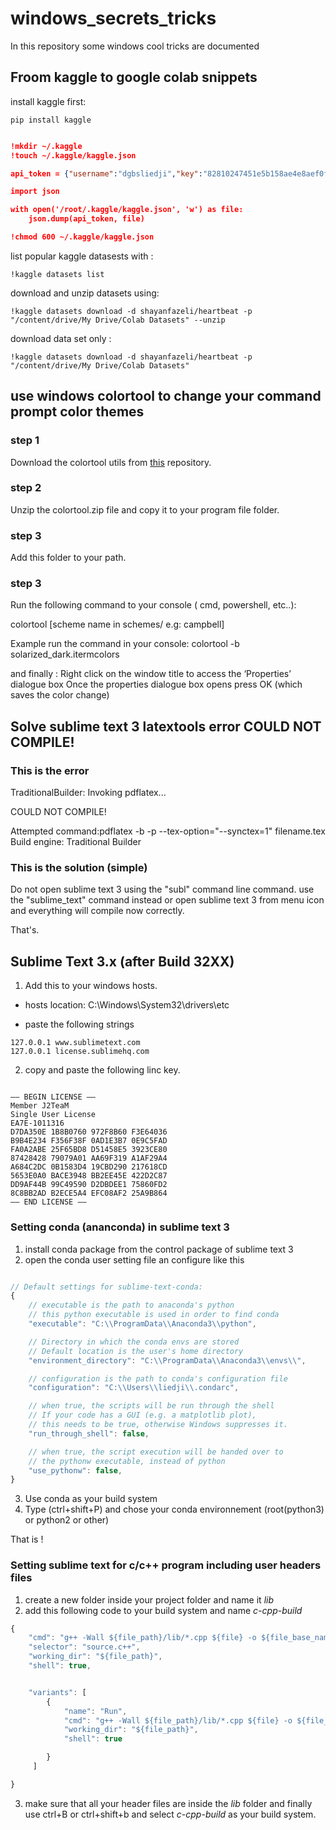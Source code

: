 # windows_secrets_tricks
In this repository some windows cool tricks are documented

## Froom kaggle to google colab snippets

install kaggle first:

`pip install kaggle`

```json

!mkdir ~/.kaggle
!touch ~/.kaggle/kaggle.json

api_token = {"username":"dgbsliedji","key":"82810247451e5b158ae4e8aef0f801eb"}

import json

with open('/root/.kaggle/kaggle.json', 'w') as file:
    json.dump(api_token, file)

!chmod 600 ~/.kaggle/kaggle.json
```

list popular kaggle datasests with :

`!kaggle datasets list`

download and unzip datasets using:

`!kaggle datasets download -d shayanfazeli/heartbeat -p "/content/drive/My Drive/Colab Datasets" --unzip`

download data set only :

`!kaggle datasets download -d shayanfazeli/heartbeat -p "/content/drive/My Drive/Colab Datasets"`


## use windows colortool  to change your command prompt color themes

### step 1

Download the colortool utils from [this](https://github.com/Microsoft/Terminal/tree/master/src/tools/ColorTool) repository.

### step 2

Unzip the colortool.zip file and copy it to your program file folder.

### step 3

Add this folder to your path.

### step 3
Run the following command to your console ( cmd, powershell, etc..):

colortool [scheme name in schemes/ e.g: campbell]

Example run the command in your console:
colortool -b solarized_dark.itermcolors

and finally :
Right click on the window title to access the ‘Properties’ dialogue box
Once the properties dialogue box opens press OK (which saves the color change)


## Solve sublime text 3 latextools error COULD NOT COMPILE! 
### This is the error

TraditionalBuilder: Invoking pdflatex... 

COULD NOT COMPILE!

Attempted command:pdflatex -b -p --tex-option="--synctex=1" filename.tex
Build engine: Traditional Builder

### This is the solution (simple)

Do not open sublime text 3 using the "subl" command line command.
use the "sublime_text" command instead or open sublime text 3 from menu icon and everything will compile now correctly.

That's.


  
##  Sublime Text 3.x (after Build 32XX)

1. Add this to your windows hosts.

- hosts location: C:\Windows\System32\drivers\etc

- paste the following strings

```
127.0.0.1 www.sublimetext.com
127.0.0.1 license.sublimehq.com

```

2. copy and paste the following linc key.

```

—– BEGIN LICENSE —–
Member J2TeaM
Single User License
EA7E-1011316
D7DA350E 1B8B0760 972F8B60 F3E64036
B9B4E234 F356F38F 0AD1E3B7 0E9C5FAD
FA0A2ABE 25F65BD8 D51458E5 3923CE80
87428428 79079A01 AA69F319 A1AF29A4
A684C2DC 0B1583D4 19CBD290 217618CD
5653E0A0 BACE3948 BB2EE45E 422D2C87
DD9AF44B 99C49590 D2DBDEE1 75860FD2
8C8BB2AD B2ECE5A4 EFC08AF2 25A9B864
—— END LICENSE ——​

```

### Setting conda (ananconda) in sublime text 3

1. install conda package from the control package of sublime text 3
2. open the conda user setting file an configure like this

```Javascript

// Default settings for sublime-text-conda:
{
    // executable is the path to anaconda's python
    // this python executable is used in order to find conda
    "executable": "C:\\ProgramData\\Anaconda3\\python",

    // Directory in which the conda envs are stored
    // Default location is the user's home directory
    "environment_directory": "C:\\ProgramData\\Anaconda3\\envs\\",

    // configuration is the path to conda's configuration file
    "configuration": "C:\\Users\\liedji\\.condarc",

    // when true, the scripts will be run through the shell
    // If your code has a GUI (e.g. a matplotlib plot),
    // this needs to be true, otherwise Windows suppresses it.
    "run_through_shell": false,

    // when true, the script execution will be handed over to
    // the pythonw executable, instead of python
    "use_pythonw": false,
}

```
3. Use conda as your build system 
4. Type (ctrl+shift+P) and chose your conda environnement (root(python3) or python2 or other)

That is !

### Setting sublime text for c/c++ program including user headers files
1. create a new folder inside your project folder and name it *lib*
2. add this following code to your build system and name *c-cpp-build*

```Javascript
{
    "cmd": "g++ -Wall ${file_path}/lib/*.cpp ${file} -o ${file_base_name} && ${file_base_name}",
    "selector": "source.c++",
    "working_dir": "${file_path}",
    "shell": true,


    "variants": [
        {
            "name": "Run",
            "cmd": "g++ -Wall ${file_path}/lib/*.cpp ${file} -o ${file_base_name} && ${file_base_name}",
            "working_dir": "${file_path}",
            "shell": true

        }
     ]

}

```
3. make sure that all your header files are inside the *lib* folder and finally use ctrl+B or ctrl+shift+b and select *c-cpp-build* as your build system.


